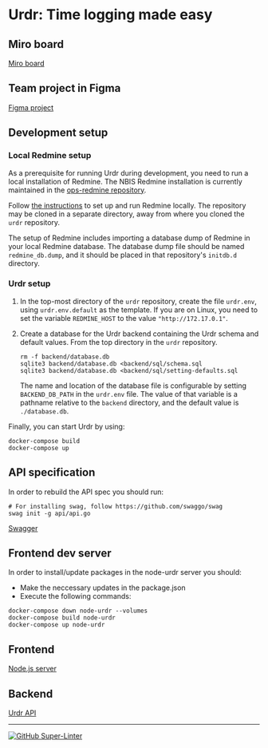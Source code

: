 # Urdr: Time logging made easy

## Miro board

[Miro board](https://miro.com/app/board/uXjVOVRByuw=/)

## Team project in Figma

[Figma project](https://www.figma.com/file/Bf2OgUIIqRBMUREMuVcxs9/draft?node-id=0%3A1)

## Development setup

### Local Redmine setup

As a prerequisite for running Urdr during development, you need to run
a local installation of Redmine. The NBIS Redmine installation is
currently maintained in the
[ops-redmine repository](https://github.com/NBISweden/ops-redmine).

Follow
[the instructions](https://github.com/NBISweden/ops-redmine/blob/main/README.md)
to set up and run Redmine locally. The repository may be cloned in a
separate directory, away from where you cloned the `urdr` repository.

The setup of Redmine includes importing a database dump of Redmine
in your local Redmine database. The database dump file should be
named `redmine_db.dump`, and it should be placed in that repository's
`initdb.d` directory.

### Urdr setup

1. In the top-most directory of the `urdr` repository, create the file
   `urdr.env`, using `urdr.env.default` as the template. If you are
   on Linux, you need to set the variable `REDMINE_HOST` to the value
   `"http://172.17.0.1"`.

2. Create a database for the Urdr backend containing the Urdr schema and
   default values. From the top directory in the `urdr` repository.

   ```shell
   rm -f backend/database.db
   sqlite3 backend/database.db <backend/sql/schema.sql
   sqlite3 backend/database.db <backend/sql/setting-defaults.sql
   ```

   The name and location of the database file is configurable by setting
   `BACKEND_DB_PATH` in the `urdr.env` file. The value of that variable
   is a pathname relative to the `backend` directory, and the default
   value is `./database.db`.

Finally, you can start Urdr by using:

```command
docker-compose build
docker-compose up
```

## API specification

In order to rebuild the API spec you should run:

```command
# For installing swag, follow https://github.com/swaggo/swag
swag init -g api/api.go
```

[Swagger](http://localhost:8080/swagger/index.html)

## Frontend dev server

In order to install/update packages in the node-urdr server you should:

- Make the neccessary updates in the package.json
- Execute the following commands:

```command
docker-compose down node-urdr --volumes
docker-compose build node-urdr
docker-compose up node-urdr
```

## Frontend

[Node.js server](http://localhost:4242)

## Backend

[Urdr API](http://localhost:8080/issues)

---

[![GitHub Super-Linter](https://github.com/NBISweden/urdr/workflows/Lint%20Code%20Base/badge.svg)](https://github.com/marketplace/actions/super-linter)
